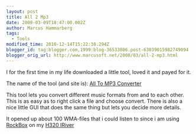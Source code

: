 ```yaml
---
layout: post
title: All 2 Mp3
date: 2008-03-09T18:47:00.002Z
author: Marcus Hammarberg
tags:
  - Tools
modified_time: 2010-12-14T15:22:38.294Z
blogger_id: tag:blogger.com,1999:blog-36533086.post-63039015982749094
blogger_orig_url: http://www.marcusoft.net/2008/03/all-2-mp3.html
---
```


I
for the first time in my life downloaded a little tool, loved it and
payed for it.

The name of the tool (and site is): [All To MP3
Converter](http://www.wma-mp3.com/)

This tool lets you convert different music formats from and to each
other. This is as easy as to right click a file and choose
convert. There is also a nice little GUI that does the same thing but
lets you decide more details.

It opened up about 100 WMA-files that i could listen to
since i am using [RockB<span
class="blsp-spelling-corrected">ox](http://www.rockbox.org/) on
my [H320 IRiver](http://en.wikipedia.org/wiki/Iriver_H300_series)
